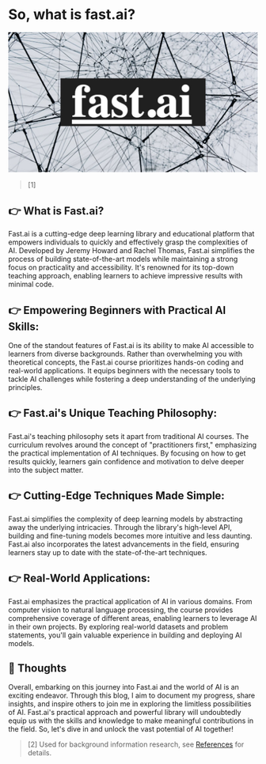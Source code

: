 # So, what is fast.ai?

![fast.ai image](/images/fastai_image.jpeg)
> [1]

## 👉 What is Fast.ai?
Fast.ai is a cutting-edge deep learning library and educational platform that empowers individuals to quickly and effectively grasp the complexities of AI. Developed by Jeremy Howard and Rachel Thomas, Fast.ai simplifies the process of building state-of-the-art models while maintaining a strong focus on practicality and accessibility. It's renowned for its top-down teaching approach, enabling learners to achieve impressive results with minimal code.

## 👉 Empowering Beginners with Practical AI Skills:
One of the standout features of Fast.ai is its ability to make AI accessible to learners from diverse backgrounds. Rather than overwhelming you with theoretical concepts, the Fast.ai course prioritizes hands-on coding and real-world applications. It equips beginners with the necessary tools to tackle AI challenges while fostering a deep understanding of the underlying principles.

## 👉 Fast.ai's Unique Teaching Philosophy:
Fast.ai's teaching philosophy sets it apart from traditional AI courses. The curriculum revolves around the concept of "practitioners first," emphasizing the practical implementation of AI techniques. By focusing on how to get results quickly, learners gain confidence and motivation to delve deeper into the subject matter.

## 👉 Cutting-Edge Techniques Made Simple:
Fast.ai simplifies the complexity of deep learning models by abstracting away the underlying intricacies. Through the library's high-level API, building and fine-tuning models becomes more intuitive and less daunting. Fast.ai also incorporates the latest advancements in the field, ensuring learners stay up to date with the state-of-the-art techniques.

## 👉 Real-World Applications:
Fast.ai emphasizes the practical application of AI in various domains. From computer vision to natural language processing, the course provides comprehensive coverage of different areas, enabling learners to leverage AI in their own projects. By exploring real-world datasets and problem statements, you'll gain valuable experience in building and deploying AI models. 

## 🧠 Thoughts
Overall, embarking on this journey into Fast.ai and the world of AI is an exciting endeavor. Through this blog, I aim to document my progress, share insights, and inspire others to join me in exploring the limitless possibilities of AI. Fast.ai's practical approach and powerful library will undoubtedly equip us with the skills and knowledge to make meaningful contributions in the field. So, let's dive in and unlock the vast potential of AI together! 

> [2] Used for background information research, see [References](https://sukizzz.github.io/2023/05/25/references.html) for details. 



